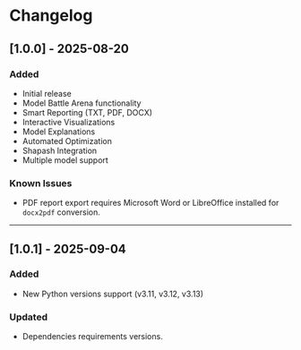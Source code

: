 # Changelog

## [1.0.0] - 2025-08-20
### Added
- Initial release
- Model Battle Arena functionality
- Smart Reporting (TXT, PDF, DOCX)
- Interactive Visualizations
- Model Explanations
- Automated Optimization
- Shapash Integration
- Multiple model support

### Known Issues

- PDF report export requires Microsoft Word or LibreOffice installed for `docx2pdf` conversion.

---

## [1.0.1] - 2025-09-04
### Added
- New Python versions support (v3.11, v3.12, v3.13)

### Updated
- Dependencies requirements versions. 


